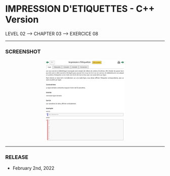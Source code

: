 # IMPRESSION D'ETIQUETTES - C++ Version
LEVEL 02 --> CHAPTER 03 --> EXERCICE 08

---
### **SCREENSHOT**

<div align="center">
    <img
        src="https://github.com/Ayckinn/CPP/blob/main/FRANCE_IOI/LEVEL_02/Chapter_03/08_impression_etiquettes/todo.png"
        alt="DEMO"
        style="width:50%">
</div>

---
### **RELEASE**

- February 2nd, 2022